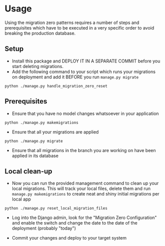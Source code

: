 # Usage

Using the migration zero patterns requires a number of steps and prerequisites which have to be executed in a very
specific order to avoid breaking the production database.

## Setup

* Install this package and DEPLOY IT IN A SEPARATE COMMIT before you start deleting migrations.
* Add the following command to your script which runs your migrations on deployment and add it BEFORE you run `manage.py migrate`

```shell
python ./manage.py handle_migration_zero_reset
```

## Prerequisites


* Ensure that you have no model changes whatsoever in your application

```shell
python ./manage.py makemigrations
```

* Ensure that all your migrations are applied

```shell
python ./manage.py migrate
```

* Ensure that all migrations in the branch you are working on have been applied in its database

## Local clean-up

* Now you can run the provided management command to clean up your local migrations. This will track your local files,
  delete them and run `manage.py makemigrations` to create neat and shiny initial migrations per local app

```shell
python ./manage.py reset_local_migration_files
```

* Log into the Django admin, look for the "Migration Zero Configuration" and enable the switch and change the date to
  the date of the deployment (probably "today")

* Commit your changes and deploy to your target system
